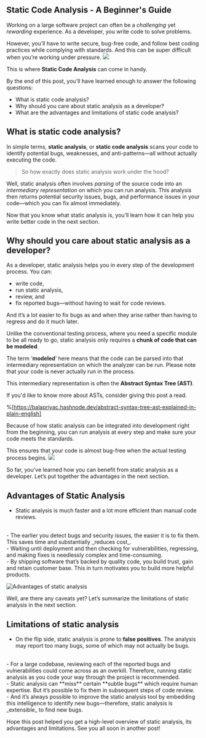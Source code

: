 ## Static Code Analysis - A Beginner's Guide


Working on a large software project can often be a _challenging_ yet _rewarding_ experience. As a developer, you write code to solve problems. 

However, you’ll have to write secure, bug-free code, and follow best coding practices while complying with standards. And this can be super difficult when you’re working under pressure.
<img src="https://media.giphy.com/media/9DpmqxzBBreVJf3LWH/giphy.gif"> 

This is where **Static Code Analysis** can come in handy.

By the end of this post, you’ll have learned enough to answer the following questions: 

- What is static code analysis? 
- Why should you care about static analysis as a developer?
- What are the advantages and limitations of static code analysis?

## What is static code analysis?
In simple terms, **static analysis**, or **static code analysis** scans your code to identify potential bugs, weaknesses, and anti-patterns—all without actually executing the code.

> So how exactly does static analysis work under the hood?

Well, static analysis often involves _parsing_ of the source code into an _intermediary representation_ on which you can run analysis. This analysis then returns potential security issues, bugs, and performance issues in your code—which you can fix almost immediately.

Now that you know what static analysis is, you’ll learn how it can help you write better code in the next section.

## Why should you care about static analysis as a developer?
As a developer, static analysis helps you in every step of the development process. You can:
- write code, 
- run static analysis, 
- review, and 
- fix reported bugs—without having to wait for code reviews. 

And it’s a lot easier to fix bugs as and when they arise rather than having to regress and do it much later.

Unlike the conventional testing process, where you need a specific module to be all ready to go, static analysis only requires a **chunk of code that can be modeled**. 

The term ‘**modeled**’ here means that the code can be parsed into that intermediary representation on which the analyzer can be run. Please note that your code is never actually run in the process.

This intermediary representation is often the **Abstract Syntax Tree (AST)**. 

If you'd like to know more about ASTs, consider giving this post a read.

%[https://balapriyac.hashnode.dev/abstract-syntax-tree-ast-explained-in-plain-english]


Because of how static analysis can be integrated into development right from the beginning, you can run analysis at every step and make sure your code meets the standards. 

This ensures that your code is almost bug-free when the actual testing process begins.
<img src="https://media.giphy.com/media/L1R1tvI9svkIWwpVYr/giphy.gif"> 


So far, you’ve learned how you can benefit from static analysis as a developer. Let’s put together the advantages in the next section.

## Advantages of Static Analysis
- Static analysis is much faster and a lot more efficient than manual code reviews.
<br>
- The earlier you detect bugs and security issues, the easier it is to fix them. This saves time and substantially _reduces cost_.
<br> 
- Waiting until deployment and then checking for vulnerabilities, regressing, and making fixes is needlessly complex and time-consuming.
<br>
- By shipping software that’s backed by quality code, you build trust, gain and retain customer base. This in turn motivates you to build more helpful products.


![Advantages of static analysis](https://dev-to-uploads.s3.amazonaws.com/uploads/articles/6qy6497tarm28t1cql1o.jpg)

Well, are there any caveats yet? Let’s summarize the limitations of static analysis in the next section.

## Limitations of static analysis
- On the flip side, static analysis is prone to **false positives**. The analysis may report too many bugs, some of which may not actually be bugs. 
<br>
- For a large codebase, reviewing each of the reported bugs and vulnerabilities could come across as an overkill. Therefore, running static analysis as you code your way through the project is recommended.
<br>
- Static analysis can **miss** certain **subtle bugs** which require human expertise. But it’s possible to fix them in subsequent steps of code review.
<br>
- And it’s always possible to improve the static analysis tool by embedding this intelligence to identify new bugs—therefore, static analysis is _extensible_ to find new bugs.
<br>

Hope this post helped you get a high-level overview of static analysis, its advantages and limitations. See you all soon in another post!
